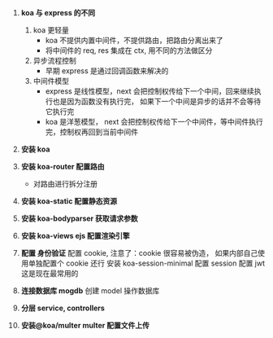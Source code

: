 1. **koa 与 express 的不同**
    1. koa 更轻量
        - koa 不提供内置中间件，不提供路由，把路由分离出来了
        - 将中间件的 req, res 集成在 ctx, 用不同的方法做区分
    2. 异步流程控制
        - 早期 express 是通过回调函数来解决的
    3. 中间件模型
        - express 是线性模型，next 会把控制权传给下一个中间，回来继续执行也是因为函数没有执行完， 如果下一个中间是异步的话并不会等待它执行完
        - koa 是洋葱模型， next 会把控制权传给下一个中间件，等中间件执行完，控制权再回到当前中间件

1. **安装 koa**
2. **安装 koa-router 配置路由**
    - 对路由进行拆分注册
3. **安装 koa-static 配置静态资源**

4. **安装 koa-bodyparser 获取请求参数**

5. **安装 koa-views  ejs 配置渲染引擎**

6. **配置 身份验证**
    配置 cookie, 注意了：cookie 很容易被伪造， 如果内部自己使用单独配置个 cookie 还行
    安装 koa-session-minimal 配置 session
    配置 jwt 这是现在最常用的

7. **连接数据库 mogdb**
    创建 model 操作数据库
8. **分层 service, controllers**
9. **安装@koa/multer multer 配置文件上传**
